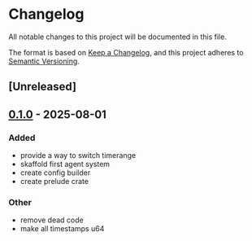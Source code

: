 # Changelog

All notable changes to this project will be documented in this file.

The format is based on [Keep a Changelog](https://keepachangelog.com/en/1.0.0/),
and this project adheres to [Semantic Versioning](https://semver.org/spec/v2.0.0.html).

## [Unreleased]

## [0.1.0](https://github.com/jdrouet/myhomelab/releases/tag/myhomelab-prelude-v0.1.0) - 2025-08-01

### Added

- provide a way to switch timerange
- skaffold first agent system
- create config builder
- create prelude crate

### Other

- remove dead code
- make all timestamps u64

